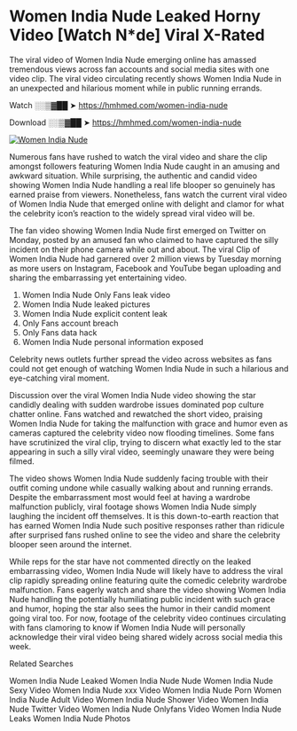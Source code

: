﻿# Women India Nude Leaked Horny Video [Watch N*de] Viral X-Rated

The viral video of ﻿Women India Nude emerging online has amassed tremendous views across fan accounts and social media sites with one video clip. The viral video circulating recently shows ﻿Women India Nude in an unexpected and hilarious moment while in public running errands. 

Watch ░░▒▓██ ➤ https://hmhmed.com/women-india-nude

Download ░░▒▓██ ➤ https://hmhmed.com/women-india-nude

[![Women India Nude](https://i.imgur.com/dJHk4Zq.gif)](https://hmhmed.com/women-india-nude)

Numerous fans have rushed to watch the viral video and share the clip amongst followers featuring ﻿Women India Nude caught in an amusing and awkward situation. While surprising, the authentic and candid video showing ﻿Women India Nude handling a real life blooper so genuinely has earned praise from viewers. Nonetheless, fans watch the current viral video of ﻿Women India Nude that emerged online with delight and clamor for what the celebrity icon’s reaction to the widely spread viral video will be.

The fan video showing ﻿Women India Nude first emerged on Twitter on Monday, posted by an amused fan who claimed to have captured the silly incident on their phone camera while out and about. The viral Clip of ﻿Women India Nude had garnered over 2 million views by Tuesday morning as more users on Instagram, Facebook and YouTube began uploading and sharing the embarrassing yet entertaining video. 

1. ﻿Women India Nude Only Fans leak video
2. ﻿Women India Nude leaked pictures
3. ﻿Women India Nude explicit content leak
4. Only Fans account breach
5. Only Fans data hack
6. ﻿Women India Nude personal information exposed

Celebrity news outlets further spread the video across websites as fans could not get enough of watching ﻿Women India Nude in such a hilarious and eye-catching viral moment. 

Discussion over the viral ﻿Women India Nude video showing the star candidly dealing with sudden wardrobe issues dominated pop culture chatter online. Fans watched and rewatched the short video, praising ﻿Women India Nude for taking the malfunction with grace and humor even as cameras captured the celebrity video now flooding timelines. Some fans have scrutinized the viral clip, trying to discern what exactly led to the star appearing in such a silly viral video, seemingly unaware they were being filmed.

The video shows ﻿Women India Nude suddenly facing trouble with their outfit coming undone while casually walking about and running errands. Despite the embarrassment most would feel at having a wardrobe malfunction publicly, viral footage shows ﻿Women India Nude simply laughing the incident off themselves. It is this down-to-earth reaction that has earned ﻿Women India Nude such positive responses rather than ridicule after surprised fans rushed online to see the video and share the celebrity blooper seen around the internet.  

While reps for the star have not commented directly on the leaked embarrassing video, ﻿Women India Nude will likely have to address the viral clip rapidly spreading online featuring quite the comedic celebrity wardrobe malfunction. Fans eagerly watch and share the video showing ﻿Women India Nude handling the potentially humiliating public incident with such grace and humor, hoping the star also sees the humor in their candid moment going viral too. For now, footage of the celebrity video continues circulating with fans clamoring to know if ﻿Women India Nude will personally acknowledge their viral video being shared widely across social media this week.

Related Searches

﻿Women India Nude Leaked
﻿Women India Nude Nude
﻿Women India Nude Sexy Video
﻿Women India Nude xxx Video
﻿Women India Nude Porn
﻿Women India Nude Adult Video
﻿Women India Nude Shower Video
﻿Women India Nude Twitter Video
﻿Women India Nude Onlyfans Video
﻿Women India Nude Leaks
﻿Women India Nude Photos